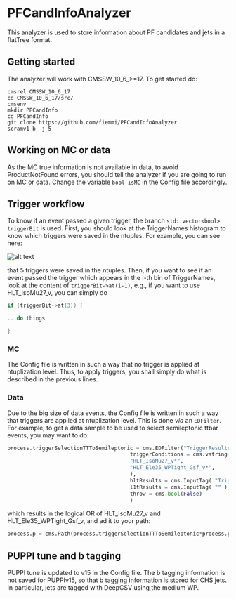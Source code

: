# PFCandInfoAnalyzer
This analyzer is used to store information about PF candidates and jets in a flatTree format.

## Getting started
The analyzer will work with CMSSW_10_6_>=17. To get started do:

```shell
cmsrel CMSSW_10_6_17
cd CMSSW_10_6_17/src/
cmsenv
mkdir PFCandInfo
cd PFCandInfo
git clone https://github.com/fiemmi/PFCandInfoAnalyzer
scramv1 b -j 5
```
## Working on MC or data
As the MC true information is not available in data, to avoid ProductNotFound errors, you should tell the analyzer if you are going to run on MC or data. Change the variable ```bool isMC``` in the Config file accordingly.

## Trigger workflow
To know if an event passed a given trigger, the branch ```std::vector<bool> triggerBit``` is used. First, you should look at the TriggerNames histogram to know which triggers were saved in the ntuples. For example, you can see here:

![alt text](http://fiemmi.web.cern.ch/fiemmi/JetMET/TriggerNames.png)

that 5 triggers were saved in the ntuples. Then, if you want to see if an event passed the trigger which appears in the i-th bin of TriggerNames, look at the content of ```triggerBit->at(i-1)```, e.g., if you want to use HLT_IsoMu27_v, you can simply do 

```c++
if (triggerBit->at(3)) {

...do things

}
```
### MC
The Config file is written in such a way that no trigger is applied at ntuplization level. Thus, to apply triggers, you shall simply do what is described in the previous lines.
### Data
Due to the big size of data events, the Config file is written in such a way that triggers are applied at ntuplization level. This is done _via_ an ```EDFilter```. For example, to get a data sample to be used to select semileptonic ttbar events, you may want to do:

```python
process.triggerSelectionTTToSemileptonic = cms.EDFilter("TriggerResultsFilter",
                                       triggerConditions = cms.vstring(
                                       "HLT_IsoMu27_v*",
                                       "HLT_Ele35_WPTight_Gsf_v*",
                                       ),
                                       hltResults = cms.InputTag( "TriggerResults", "", "HLT" ),
                                       l1tResults = cms.InputTag( "" ),
                                       throw = cms.bool(False)
                                       )
```
which results in the logical OR of HLT_IsoMu27_v and HLT_Ele35_WPTight_Gsf_v, and ad it to your path:

```python
process.p = cms.Path(process.triggerSelectionTTToSemileptonic*process.puppiSequence*process.GetPFInfo)
```

## PUPPI tune and b tagging
PUPPI tune is updated to v15 in the Config file. The b tagging information is not saved for PUPPIv15, so that b tagging information is stored for CHS jets. In particular, jets are tagged with DeepCSV using the medium WP.
